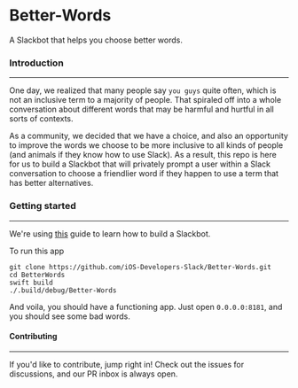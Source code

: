 # Better-Words
A Slackbot that helps you choose better words.

### Introduction
----

One day, we realized that many people say `you guys` quite often, which is not an inclusive term to a majority of people. That spiraled off into a whole conversation about different words that may be harmful and hurtful in all sorts of contexts.

As a community, we decided that we have a choice, and also an opportunity to improve the words we choose to be more inclusive to all kinds of people (and animals if they know how to use Slack). As a result, this repo is here for us to build a Slackbot that will privately prompt a user within a Slack conversation to choose a friendlier word if they happen to use a term that has better alternatives.

### Getting started
----
We're using [this](https://medium.com/@pvzig/building-slack-bots-in-swift-b99e243e444c#.o36cksecb) guide to learn how to build a Slackbot.

To run this app

```
git clone https://github.com/iOS-Developers-Slack/Better-Words.git
cd BetterWords
swift build
./.build/debug/Better-Words
```
And voila, you should have a functioning app. Just open `0.0.0.0:8181`, and you should see some bad words.

#### Contributing
----
If you'd like to contribute, jump right in! Check out the issues for discussions, and our PR inbox is always open.
